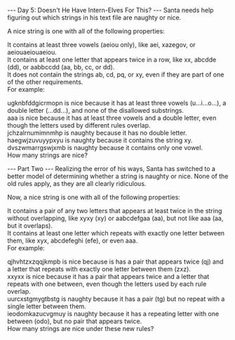 --- Day 5: Doesn't He Have Intern-Elves For This? ---
Santa needs help figuring out which strings in his text file are naughty or nice.

A nice string is one with all of the following properties:

It contains at least three vowels (aeiou only), like aei, xazegov, or aeiouaeiouaeiou. <br>
It contains at least one letter that appears twice in a row, like xx, abcdde (dd), or aabbccdd (aa, bb, cc, or dd). <br>
It does not contain the strings ab, cd, pq, or xy, even if they are part of one of the other requirements. <br>
For example:

ugknbfddgicrmopn is nice because it has at least three vowels (u...i...o...), a double letter (...dd...), and none of the disallowed substrings. <br>
aaa is nice because it has at least three vowels and a double letter, even though the letters used by different rules overlap. <br>
jchzalrnumimnmhp is naughty because it has no double letter. <br>
haegwjzuvuyypxyu is naughty because it contains the string xy. <br>
dvszwmarrgswjxmb is naughty because it contains only one vowel. <br>
How many strings are nice? <br>

--- Part Two ---
Realizing the error of his ways, Santa has switched to a better model of determining whether a string is naughty or nice. None of the old rules apply, as they are all clearly ridiculous.

Now, a nice string is one with all of the following properties:

It contains a pair of any two letters that appears at least twice in the string without overlapping, like xyxy (xy) or aabcdefgaa (aa), but not like aaa (aa, but it overlaps). <br>
It contains at least one letter which repeats with exactly one letter between them, like xyx, abcdefeghi (efe), or even aaa. <br>
For example:

qjhvhtzxzqqjkmpb is nice because is has a pair that appears twice (qj) and a letter that repeats with exactly one letter between them (zxz). <br>
xxyxx is nice because it has a pair that appears twice and a letter that repeats with one between, even though the letters used by each rule overlap. <br>
uurcxstgmygtbstg is naughty because it has a pair (tg) but no repeat with a single letter between them. <br>
ieodomkazucvgmuy is naughty because it has a repeating letter with one between (odo), but no pair that appears twice. <br>
How many strings are nice under these new rules? <br>

